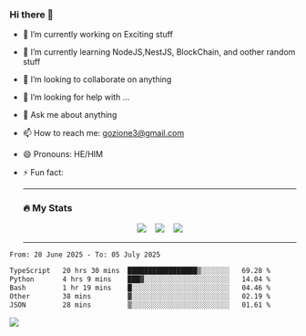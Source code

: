 ### Hi there 👋

<!--
**charlieScript/charlieScript** is a ✨ _special_ ✨ repository because its `README.md` (this file) appears on your GitHub profile.

Here are some ideas to get you started: -->

- 🔭 I’m currently working on Exciting stuff
- 🌱 I’m currently learning NodeJS,NestJS, BlockChain, and oother random stuff
- 👯 I’m looking to collaborate on anything
- 🤔 I’m looking for help with ...
- 💬 Ask me about anything
- 📫 How to reach me: gozione3@gmail.com
- 😄 Pronouns: HE/HIM
- ⚡ Fun fact:


  ---

  ### :fire: My Stats

  <div id="stats" align="center">
  <img src="http://github-readme-streak-stats.herokuapp.com?user=charlieScript&theme=dark&date_format=M%20j%5B%2C%20Y%5D" />&nbsp;&nbsp;&nbsp;
  <img src="https://github-readme-stats.vercel.app/api/top-langs/?username=charlieScript&layout=compact&theme=vision-friendly-dark"/>&nbsp;&nbsp;&nbsp;
  <img src="https://github-readme-stats.vercel.app/api?username=charlieScript&show_icons=true&theme=radical"/>
  </div>

  ---



<!--START_SECTION:waka-->

```txt
From: 28 June 2025 - To: 05 July 2025

TypeScript   20 hrs 30 mins  █████████████████▒░░░░░░░   69.28 %
Python       4 hrs 9 mins    ███▓░░░░░░░░░░░░░░░░░░░░░   14.04 %
Bash         1 hr 19 mins    █░░░░░░░░░░░░░░░░░░░░░░░░   04.46 %
Other        38 mins         ▓░░░░░░░░░░░░░░░░░░░░░░░░   02.19 %
JSON         28 mins         ▒░░░░░░░░░░░░░░░░░░░░░░░░   01.61 %
```

<!--END_SECTION:waka-->
![](https://komarev.com/ghpvc/?username=charlieScript)

